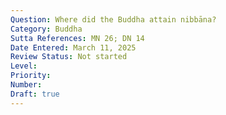 ```yaml
---
Question: Where did the Buddha attain nibbāna?
Category: Buddha
Sutta References: MN 26; DN 14
Date Entered: March 11, 2025
Review Status: Not started
Level: 
Priority: 
Number: 
Draft: true
---
```


